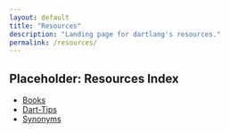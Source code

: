 ```yaml
---
layout: default
title: "Resources"
description: "Landing page for dartlang's resources."
permalink: /resources/
---
```


## Placeholder: Resources Index

* <a href="/resources/books">Books</a>
* <a href="/resources/dart-tips">Dart-Tips</a>
* <a href="/resources/synonyms">Synonyms</a>
